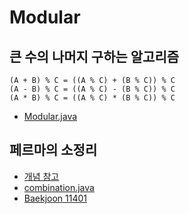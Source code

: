 # Modular

## 큰 수의 나머지 구하는 알고리즘
```
(A + B) % C = ((A % C) + (B % C)) % C
(A - B) % C = ((A % C) - (B % C)) % C
(A * B) % C = ((A % C) * (B % C)) % C
```
* [Modular.java](../src/note/modular/Modular.java)

## 페르마의 소정리
* [개념 참고](https://m.blog.naver.com/hongjg3229/221650178981)
* [combination.java](../src/note/combination/combination.java)
* [Baekjoon 11401](https://www.acmicpc.net/problem/11401)